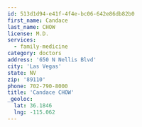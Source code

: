 ```yaml
---
id: 513d1d94-e41f-4f4e-bc06-642e86db82b0
first_name: Candace
last_name: CHOW
license: M.D.
services:
  - family-medicine
category: doctors
address: '650 N Nellis Blvd'
city: 'Las Vegas'
state: NV
zip: '89110'
phone: 702-790-8000
title: 'Candace CHOW'
_geoloc:
  lat: 36.1846
  lng: -115.062
---
```

